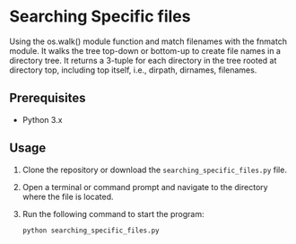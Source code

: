 # Searching Specific files

Using the os.walk() module function and match filenames with the fnmatch module.
It walks the tree top-down or bottom-up to create file names in a directory tree. It returns a 3-tuple for each directory in the tree rooted at directory top, including top itself, i.e., dirpath, dirnames, filenames.

## Prerequisites

- Python 3.x

## Usage

1. Clone the repository or download the `searching_specific_files.py` file.
2. Open a terminal or command prompt and navigate to the directory where the file is located.
3. Run the following command to start the program:

   ```shell
   python searching_specific_files.py
